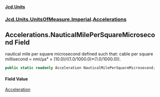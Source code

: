 #### [Jcd.Units](index.md 'index')
### [Jcd.Units.UnitsOfMeasure.Imperial](Jcd.Units.UnitsOfMeasure.Imperial.md 'Jcd.Units.UnitsOfMeasure.Imperial').[Accelerations](Accelerations.md 'Jcd.Units.UnitsOfMeasure.Imperial.Accelerations')

## Accelerations.NauticalMilePerSquareMicrosecond Field

nautical mile per square microsecond defined such that: cable per square millisecond = nmi/μs² ×
(10.0)/((1.0/1000.0)*(1.0/1000.0)).

```csharp
public static readonly Acceleration NauticalMilePerSquareMicrosecond;
```

#### Field Value
[Acceleration](Acceleration.md 'Jcd.Units.UnitTypes.Acceleration')